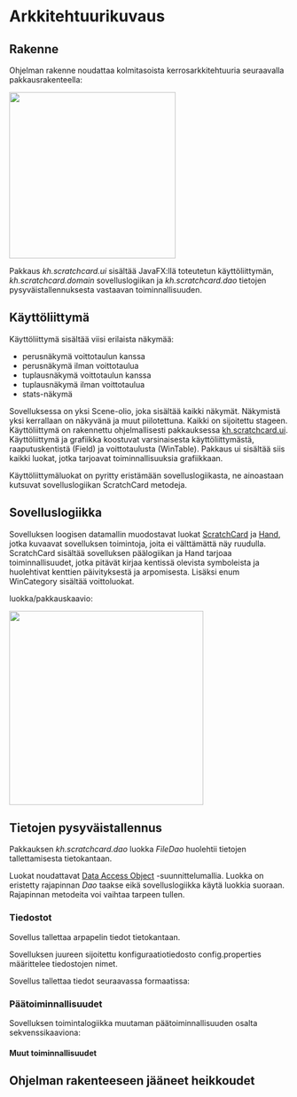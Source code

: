 # Arkkitehtuurikuvaus

## Rakenne

Ohjelman rakenne noudattaa kolmitasoista kerrosarkkitehtuuria seuraavalla pakkausrakenteella:

<img src="https://github.com/hartzka/ot-harjoitustyo/blob/master/dokumentaatio/kuvat/20190408_200919.jpg" width="300"/>

Pakkaus _kh.scratchcard.ui_ sisältää JavaFX:llä toteutetun käyttöliittymän, _kh.scratchcard.domain_ sovelluslogiikan ja _kh.scratchcard.dao_ tietojen pysyväistallennuksesta vastaavan toiminnallisuuden.

## Käyttöliittymä

Käyttöliittymä sisältää viisi erilaista näkymää:
- perusnäkymä voittotaulun kanssa
- perusnäkymä ilman voittotaulua
- tuplausnäkymä voittotaulun kanssa
- tuplausnäkymä ilman voittotaulua
- stats-näkymä

Sovelluksessa on yksi Scene-olio, joka sisältää kaikki näkymät. Näkymistä yksi kerrallaan on näkyvänä ja muut piilotettuna. Kaikki on sijoitettu stageen. Käyttöliittymä on rakennettu ohjelmallisesti pakkauksessa [kh.scratchcard.ui](https://github.com/hartzka/ot-harjoitustyo/tree/master/ScratchCard/src/main/java/kh/scratchcard/ui). Käyttöliittymä ja grafiikka koostuvat varsinaisesta käyttöliittymästä, raaputuskentistä (Field) ja voittotaulusta (WinTable). Pakkaus ui sisältää siis kaikki luokat, jotka tarjoavat toiminnallisuuksia grafiikkaan.

Käyttöliittymäluokat on pyritty eristämään sovelluslogiikasta, ne ainoastaan kutsuvat sovelluslogiikan ScratchCard metodeja.

## Sovelluslogiikka

Sovelluksen loogisen datamallin muodostavat luokat [ScratchCard](https://github.com/hartzka/ot-harjoitustyo/blob/master/ScratchCard/src/main/java/kh/scratchcard/domain/ScratchCard.java) ja [Hand](https://github.com/hartzka/ot-harjoitustyo/blob/master/ScratchCard/src/main/java/kh/scratchcard/domain/Hand.java), jotka kuvaavat sovelluksen toimintoja, joita ei välttämättä näy ruudulla. ScratchCard sisältää sovelluksen päälogiikan ja Hand tarjoaa toiminnallisuudet, jotka pitävät kirjaa kentissä olevista symboleista ja huolehtivat kenttien päivityksestä ja arpomisesta. Lisäksi enum WinCategory sisältää voittoluokat.

luokka/pakkauskaavio:

<img src="https://github.com/hartzka/ot-harjoitustyo/blob/master/dokumentaatio/kuvat/20190408_200951.jpg" width="350"/>

## Tietojen pysyväistallennus

Pakkauksen _kh.scratchcard.dao_ luokka _FileDao_ huolehtii tietojen tallettamisesta tietokantaan.

Luokat noudattavat [Data Access Object](https://en.wikipedia.org/wiki/Data_access_object) -suunnittelumallia. Luokka on eristetty rajapinnan _Dao_ taakse eikä sovelluslogiikka käytä luokkia suoraan. Rajapinnan metodeita voi vaihtaa tarpeen tullen.

### Tiedostot

Sovellus tallettaa arpapelin tiedot tietokantaan.

Sovelluksen juureen sijoitettu konfiguraatiotiedosto config.properties määrittelee tiedostojen nimet.

Sovellus tallettaa tiedot seuraavassa formaatissa:


### Päätoiminnallisuudet

Sovelluksen toimintalogiikka muutaman päätoiminnallisuuden osalta sekvenssikaaviona:

#### Muut toiminnallisuudet



## Ohjelman rakenteeseen jääneet heikkoudet


